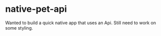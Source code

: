 # native-pet-api

Wanted to build a quick native app that uses an Api. Still need to work on some styling. 
